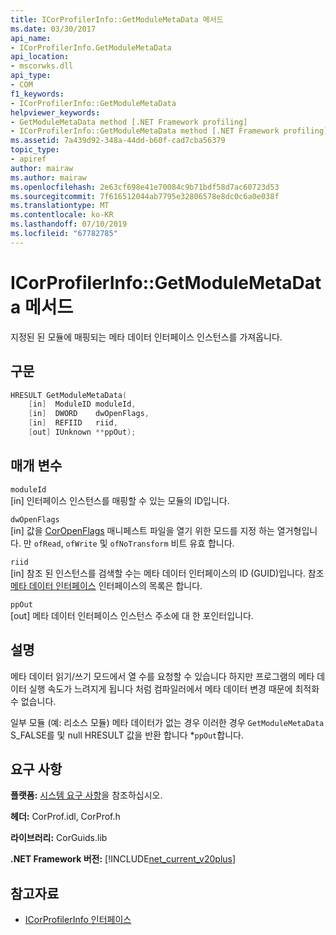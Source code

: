 ```yaml
---
title: ICorProfilerInfo::GetModuleMetaData 메서드
ms.date: 03/30/2017
api_name:
- ICorProfilerInfo.GetModuleMetaData
api_location:
- mscorwks.dll
api_type:
- COM
f1_keywords:
- ICorProfilerInfo::GetModuleMetaData
helpviewer_keywords:
- GetModuleMetaData method [.NET Framework profiling]
- ICorProfilerInfo::GetModuleMetaData method [.NET Framework profiling]
ms.assetid: 7a439d92-348a-44dd-b60f-cad7cba56379
topic_type:
- apiref
author: mairaw
ms.author: mairaw
ms.openlocfilehash: 2e63cf698e41e70084c9b71bdf58d7ac60723d53
ms.sourcegitcommit: 7f616512044ab7795e32806578e8dc0c6a0e038f
ms.translationtype: MT
ms.contentlocale: ko-KR
ms.lasthandoff: 07/10/2019
ms.locfileid: "67782785"
---
```

# <a name="icorprofilerinfogetmodulemetadata-method"></a>ICorProfilerInfo::GetModuleMetaData 메서드
지정된 된 모듈에 매핑되는 메타 데이터 인터페이스 인스턴스를 가져옵니다.  
  
## <a name="syntax"></a>구문  
  
```cpp  
HRESULT GetModuleMetaData(  
    [in]  ModuleID moduleId,  
    [in]  DWORD    dwOpenFlags,  
    [in]  REFIID   riid,  
    [out] IUnknown **ppOut);  
```  
  
## <a name="parameters"></a>매개 변수  
 `moduleId`  
 [in] 인터페이스 인스턴스를 매핑할 수 있는 모듈의 ID입니다.  
  
 `dwOpenFlags`  
 [in] 값을 [CorOpenFlags](../../../../docs/framework/unmanaged-api/metadata/coropenflags-enumeration.md) 매니페스트 파일을 열기 위한 모드를 지정 하는 열거형입니다. 만 `ofRead`, `ofWrite` 및 `ofNoTransform` 비트 유효 합니다.  
  
 `riid`  
 [in] 참조 된 인스턴스를 검색할 수는 메타 데이터 인터페이스의 ID (GUID)입니다. 참조 [메타 데이터 인터페이스](../../../../docs/framework/unmanaged-api/metadata/metadata-interfaces.md) 인터페이스의 목록은 합니다.  
  
 `ppOut`  
 [out] 메타 데이터 인터페이스 인스턴스 주소에 대 한 포인터입니다.  
  
## <a name="remarks"></a>설명  
 메타 데이터 읽기/쓰기 모드에서 열 수를 요청할 수 있습니다 하지만 프로그램의 메타 데이터 실행 속도가 느려지게 됩니다 처럼 컴파일러에서 메타 데이터 변경 때문에 최적화 수 없습니다.  
  
 일부 모듈 (예: 리소스 모듈) 메타 데이터가 없는 경우 이러한 경우 `GetModuleMetaData` S_FALSE를 및 null HRESULT 값을 반환 합니다 *`ppOut`합니다.  
  
## <a name="requirements"></a>요구 사항  
 **플랫폼:** [시스템 요구 사항](../../../../docs/framework/get-started/system-requirements.md)을 참조하십시오.  
  
 **헤더:** CorProf.idl, CorProf.h  
  
 **라이브러리:** CorGuids.lib  
  
 **.NET Framework 버전:** [!INCLUDE[net_current_v20plus](../../../../includes/net-current-v20plus-md.md)]  
  
## <a name="see-also"></a>참고자료

- [ICorProfilerInfo 인터페이스](../../../../docs/framework/unmanaged-api/profiling/icorprofilerinfo-interface.md)
